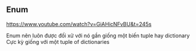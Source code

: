 
## Enum

https://www.youtube.com/watch?v=GiAHicNFvBU&t=245s

Enum nên luôn được đối xử với nó gần giống một biến tuple hay dictionary
Cực kỳ giống với một tuple of dictionaries